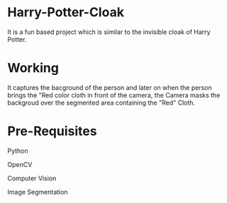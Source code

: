 # Harry-Potter-Cloak
It is a fun based project which is similar to the invisible cloak of Harry Potter.

# Working
It captures the bacground of the person and later on when the person brings the "Red color cloth in front of the camera, the Camera masks the backgroud over the segmented area containing the "Red" Cloth.


# Pre-Requisites 
Python

OpenCV

Computer Vision

Image Segmentation
